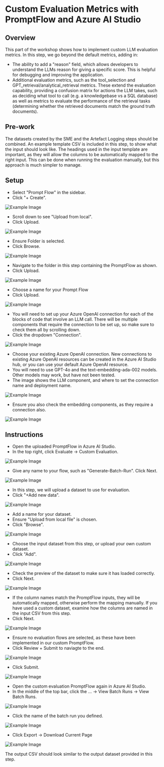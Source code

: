 # Custom Evaluation Metrics with PromptFlow and Azure AI Studio

## Overview

This part of the workshop shows how to implement custom LLM evaluation metrics. In this step, we go beyond the default metrics, adding in:
- The ability to add a "reason" field, which allows developers to understand the LLMs reason for giving a specific score. This is helpful for debugging and improving the application.
- Additional evaluation metrics, such as the tool_selection and GPT_retrieval/analytical_retrieval metrics. These extend the evaluation capability, providing a confusion matrix for actions the LLM takes, such as deciding what tool to call (e.g. a knowledgebase vs a SQL database) as well as metrics to evaluate the performance of the retrieval tasks (determining whether the retrieved documents match the ground truth documents).

## Pre-work

The datasets created by the SME and the Artefact Logging steps should be combined. An example template CSV is included in this step, to show what the input should look like. The headings used in the input template are important, as they will allow the columns to be automatically mapped to the right input. This can be done when running the evaluation manually, but this approach is much simpler to manage.

## Setup

- Select "Prompt Flow" in the sidebar.
- Click "+ Create".

![Example Image](Images/SetupCreatePromptFlow.png)

- Scroll down to see "Upload from local".
- Click Upload.

![Example Image](Images/SetupUploadLocal.png)

- Ensure Folder is selected.
- Click Browse.

![Example Image](Images/SetupUploadFolder.png)

- Navigate to the folder in this step containing the PromptFlow as shown.
- Click Upload.

![Example Image](Images/SetupSelectFolder.png)

- Choose a name for your Prompt Flow
- Click Upload.

![Example Image](Images/SetupUpload.png)

- You will need to set up your Azure OpenAI connection for each of the blocks of code that involve an LLM call. There will be multiple components that require the connection to be set up, so make sure to check them all by scrolling down.
- Click the dropdown "Connection".

![Example Image](Images/ConnectionErrorInitial.png)

- Choose your existing Azure OpenAI connection. New connections to existing Azure OpenAI resources can be created in the Azure AI Studio hub, or you can use your default Azure OpenAI resource.
- You will need to use GPT-4o and the text-embedding-ada-002 models. Other models may work, but have not been tested.
- The image shows the LLM component, and where to set the connection name and deployment name.

![Example Image](Images/ConnectionErrorAddConnection.png)

- Ensure you also check the embedding components, as they require a connection also.

![Example Image](Images/ConnectionErrorAddEmbeddingConnection.png)


## Instructions

- Open the uploaded PromptFlow in Azure AI Studio.
- In the top right, click Evaluate -> Custom Evaluation.

![Example Image](Images/CustomEvalStartEval.png)

- Give any name to your flow, such as "Generate-Batch-Run". Click Next.

![Example Image](Images/CustomEvalExperimentName.png)

- In this step, we will upload a dataset to use for evaluation. 
- Click "+Add new data".

![Example Image](Images/CustomEvalConfigPage.png)

- Add a name for your dataset.
- Ensure "Upload from local file" is chosen.
- Click "Browse".

![Example Image](Images/CustomEvalUploadData.png)

- Choose the input dataset from this step, or upload your own custom dataset.
- Click "Add".

![Example Image](Images/CustomEvalConfirmData.png)

- Check the preview of the dataset to make sure it has loaded correctly.
- Click Next.

![Example Image](Images/CustomEvalDataLoaded.png)

- If the column names match the PromptFlow inputs, they will be automatically mapped, otherwise perform the mapping manually. If you have used a custom dataset, examine how the columns are named in the input CSV from this step.
- Click Next.

![Example Image](Images/CustomEvalValidateData.png)

- Ensure no evaluation flows are selected, as these have been implemented in our custom PromptFlow.
- Click Review + Submit to naviagte to the end.

![Example Image](Images/CustomEvalIgnorePage.png)

- Click Submit.

![Example Image](Images/CustomEvalSubmitJob.png)

- Open the custom evaluation PromptFlow again in Azure AI Studio.
- In the middle of the top bar, click the ... -> View Batch Runs -> View Batch Runs.

![Example Image](Images/BulkExportView.png)

- Click the name of the batch run you defined.

![Example Image](Images/BulkExportSelect.png)

- Click Export -> Download Current Page

![Example Image](Images/BulkExportDownload.png)

The output CSV should look similar to the output dataset provided in this step.
